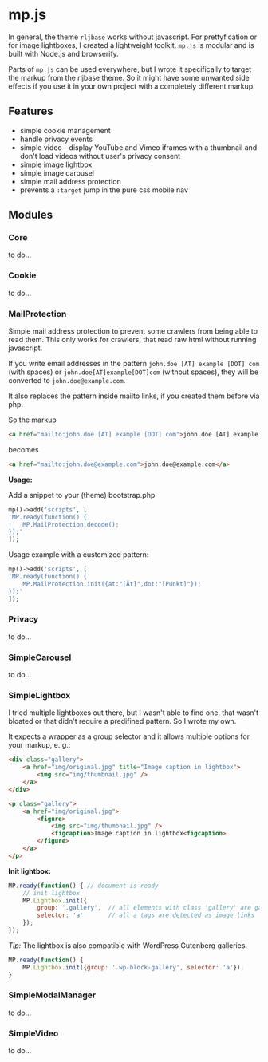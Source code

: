 # mp.js

In general, the theme `rljbase` works without javascript. For prettyfication or for image lightboxes, I created a lightweight toolkit. `mp.js` is modular and is built with Node.js and browserify.

Parts of `mp.js` can be used everywhere, but I wrote it specifically to target the markup from the rljbase theme. So it might have some unwanted side effects if you use it in your own project with a completely different markup.

## Features

* simple cookie management
* handle privacy events
* simple video - display YouTube and Vimeo iframes with a thumbnail and don't load videos without user's privacy consent
* simple image lightbox
* simple image carousel
* simple mail address protection
* prevents a `:target` jump in the pure css mobile nav

## Modules

### Core

to do...

### Cookie

to do...

### MailProtection

Simple mail address protection to prevent some crawlers from being able to read them. This only works for crawlers, that read raw html without running javascript.

If you write email addresses in the pattern `john.doe [AT] example [DOT] com` (with spaces) or `john.doe[AT]example[DOT]com` (without spaces), they will be converted to `john.doe@example.com`.

It also replaces the pattern inside mailto links, if you created them before via php.

So the markup

```html
<a href="mailto:john.doe [AT] example [DOT] com">john.doe [AT] example [DOT] com</a>
```

becomes

```html
<a href="mailto:john.doe@example.com">john.doe@example.com</a>
```

**Usage:**

Add a snippet to your (theme) bootstrap.php

```php
mp()->add('scripts', [
'MP.ready(function() {
    MP.MailProtection.decode();
});'
]);
```

Usage example with a customized pattern:

```php
mp()->add('scripts', [
'MP.ready(function() {
    MP.MailProtection.init({at:"[Ät]",dot:"[Punkt]"});
});'
]);
```

### Privacy

to do...

### SimpleCarousel

to do...

### SimpleLightbox

I tried multiple lightboxes out there, but I wasn't able to find one, that wasn't bloated or that didn't require a predifined pattern. So I wrote my own.

It expects a wrapper as a group selector and it allows multiple options for your markup, e. g.:

```html
<div class="gallery">
    <a href="img/original.jpg" title="Image caption in lightbox">
        <img src="img/thumbnail.jpg" />
    </a>
</div>
```

```html
<p class="gallery">
    <a href="img/original.jpg">
        <figure>
            <img src="img/thumbnail.jpg" />
            <figcaption>Image caption in lightbox<figcaption>
        </figure>
    </a>
</p>
```

**Init lightbox:**

```js
MP.ready(function() { // document is ready
    // init lightbox
    MP.Lightbox.init({
        group: '.gallery',  // all elements with class 'gallery' are galleries
        selector: 'a'       // all a tags are detected as image links
    });
});
```

*Tip:* The lightbox is also compatible with WordPress Gutenberg galleries.

```js
MP.ready(function() {
    MP.Lightbox.init({group: '.wp-block-gallery', selector: 'a'});
}
```

### SimpleModalManager

to do...

### SimpleVideo

to do...
